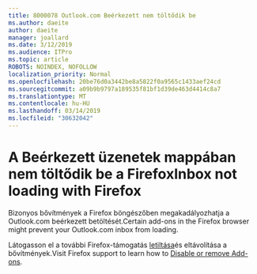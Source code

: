 ```yaml
---
title: 8000078 Outlook.com Beérkezett nem töltődik be
ms.author: daeite
author: daeite
manager: joallard
ms.date: 3/12/2019
ms.audience: ITPro
ms.topic: article
ROBOTS: NOINDEX, NOFOLLOW
localization_priority: Normal
ms.openlocfilehash: 20be76d0a3442be8a5822f0a9565c1433aef24cd
ms.sourcegitcommit: a09b9b9797a189535f81bf1d39de463d4414c8a7
ms.translationtype: MT
ms.contentlocale: hu-HU
ms.lasthandoff: 03/14/2019
ms.locfileid: "30632042"
---
```

# <a name="inbox-not-loading-with-firefox"></a><span data-ttu-id="0fb0c-102">A Beérkezett üzenetek mappában nem töltődik be a Firefox</span><span class="sxs-lookup"><span data-stu-id="0fb0c-102">Inbox not loading with Firefox</span></span>

<span data-ttu-id="0fb0c-103">Bizonyos bővítmények a Firefox böngészőben megakadályozhatja a Outlook.com beérkezett betöltését.</span><span class="sxs-lookup"><span data-stu-id="0fb0c-103">Certain add-ons in the Firefox browser might prevent your Outlook.com inbox from loading.</span></span>
  
<span data-ttu-id="0fb0c-104">Látogasson el a további Firefox-támogatás [letiltása](https://support.mozilla.org/kb/disable-or-remove-add-ons)és eltávolítása a bővítmények.</span><span class="sxs-lookup"><span data-stu-id="0fb0c-104">Visit Firefox support to learn how to [Disable or remove Add-ons](https://support.mozilla.org/kb/disable-or-remove-add-ons).</span></span>

